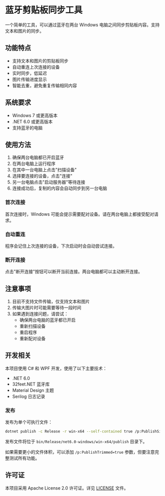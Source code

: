 # 蓝牙剪贴板同步工具

一个简单的工具，可以通过蓝牙在两台 Windows 电脑之间同步剪贴板内容。支持文本和图片的同步。

## 功能特点

- 支持文本和图片的剪贴板同步
- 自动重连上次连接的设备
- 实时同步，低延迟
- 图片传输进度显示
- 智能去重，避免重复传输相同内容

## 系统要求

- Windows 7 或更高版本
- .NET 6.0 或更高版本
- 支持蓝牙的电脑

## 使用方法

1. 确保两台电脑都已开启蓝牙
2. 在两台电脑上运行程序
3. 在其中一台电脑上点击"扫描设备"
4. 选择要连接的设备，点击"连接"
5. 另一台电脑点击"启动服务器"等待连接
6. 连接成功后，复制的内容会自动同步到另一台电脑

### 首次连接

首次连接时，Windows 可能会提示需要配对设备。请在两台电脑上都接受配对请求。

### 自动重连

程序会记住上次连接的设备，下次启动时会自动尝试连接。

### 断开连接

点击"断开连接"按钮可以断开当前连接。两台电脑都可以主动断开连接。

## 注意事项

1. 目前不支持文件传输，仅支持文本和图片
2. 传输大图片时可能需要等待一段时间
3. 如果遇到连接问题，请尝试：
   - 确保两台电脑的蓝牙都已开启
   - 重新扫描设备
   - 重启程序
   - 重新配对设备

## 开发相关

本项目使用 C# 和 WPF 开发，使用了以下主要技术：

- .NET 6.0
- 32feet.NET 蓝牙库
- Material Design 主题
- Serilog 日志记录

### 发布

发布为单个可执行文件：
```bash
dotnet publish -c Release -r win-x64 --self-contained true /p:PublishSingleFile=true /p:PublishReadyToRun=true
```

发布文件将位于 `bin/Release/net6.0-windows/win-x64/publish` 目录下。

如果需要更小的文件体积，可以添加 `/p:PublishTrimmed=true` 参数，但要注意完整测试所有功能。

## 许可证

本项目采用 Apache License 2.0 许可证。详见 [LICENSE](LICENSE) 文件。 